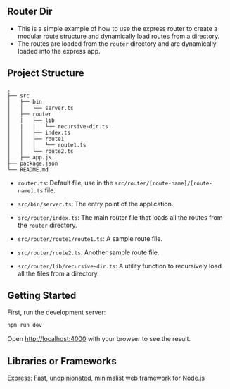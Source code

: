 ## Router Dir

- This is a simple example of how to use the express router to create a modular route structure and dynamically load
  routes from a directory.
- The routes are loaded from the `router` directory and are dynamically loaded into the express app.

## Project Structure

```text
.
├── src
│   ├── bin
│   │   └── server.ts
│   ├── router
│   |   ├── lib
│   |   |   └── recursive-dir.ts
│   │   ├── index.ts
│   │   ├── route1
│   │   │   └── route1.ts
│   │   └── route2.ts
│   ├── app.js
├── package.json
└── README.md
```

- `router.ts`: Default file, use in the `src/router/[route-name]/[route-name].ts` file.

- `src/bin/server.ts`: The entry point of the application.
- `src/router/index.ts`: The main router file that loads all the routes from the `router` directory.
- `src/router/route1/route1.ts`: A sample route file.
- `src/router/route2.ts`: Another sample route file.
- `src/router/lib/recursive-dir.ts`: A utility function to recursively load all the files from a directory.

## Getting Started

First, run the development server:

```bash
npm run dev
```

Open [http://localhost:4000](http://localhost:4000) with your browser to see the result.

## Libraries or Frameworks

[Express](https://expressjs.com/): Fast, unopinionated, minimalist web framework for Node.js

